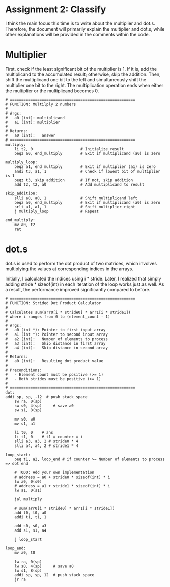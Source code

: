 # Assignment 2: Classify
I think the main focus this time is to write about the multiplier and dot.s.  
Therefore, the document will primarily explain the multiplier and dot.s,
while other explanations will be provided in the comments within the code.

# Multiplier
First, check if the least significant bit of the multiplier is 1. If it is, add the multiplicand to the accumulated result; otherwise, skip the addition. Then, shift the multiplicand one bit to the left and simultaneously shift the multiplier one bit to the right. The multiplication operation ends when either the multiplier or the multiplicand becomes 0.    

```riscv=
# =======================================================
# FUNCTION: Multilply 2 numbers
#
# Args:
#   a0 (int): multiplicand
#   a1 (int): multiplier
#
# Returns:
#   a0 (int):   answer
# =======================================================
multiply:
    li t2, 0                     # Initialize result
    beqz a0, end_multiply        # Exit if multiplicand (a0) is zero

multiply_loop:
    beqz a1, end_multiply        # Exit if multiplier (a1) is zero
    andi t3, a1, 1               # Check if lowest bit of multiplier is 1
    beqz t3, skip_addition       # If not, skip addition
    add t2, t2, a0               # Add multiplicand to result

skip_addition:
    slli a0, a0, 1               # Shift multiplicand left
    beqz a0, end_multiply        # Exit if multiplicand (a0) is zero
    srli a1, a1, 1               # Shift multiplier right
    j multiply_loop              # Repeat

end_multiply:
    mv a0, t2
    ret
```

# dot.s

dot.s is used to perform the dot product of two matrices, which involves multiplying the values at corresponding indices in the arrays.

Initially, I calculated the indices using i * stride. Later, I realized that simply adding stride * sizeof(int) in each iteration of the loop works just as well. As a result, the performance improved significantly compared to before.
```riscv=
# =======================================================
# FUNCTION: Strided Dot Product Calculator
#
# Calculates sum(arr0[i * stride0] * arr1[i * stride1])
# where i ranges from 0 to (element_count - 1)
#
# Args:
#   a0 (int *): Pointer to first input array
#   a1 (int *): Pointer to second input array
#   a2 (int):   Number of elements to process
#   a3 (int):   Skip distance in first array
#   a4 (int):   Skip distance in second array
#
# Returns:
#   a0 (int):   Resulting dot product value
#
# Preconditions:
#   - Element count must be positive (>= 1)
#   - Both strides must be positive (>= 1)
#
# =======================================================
dot:
addi sp, sp, -12  # push stack space
    sw ra, 0(sp)
    sw s0, 4(sp)     # save a0
    sw s1, 8(sp)

    mv s0, a0
    mv s1, a1

    li t0, 0    # ans
    li t1, 0    # t1 = counter = i 
    slli a3, a3, 2 # stride0 * 4
    slli a4, a4, 2 # stride1 * 4

loop_start:
    beq t1, a2, loop_end # if counter >= Number of elements to process => dot end
    
    # TODO: Add your own implementation
    # address = a0 + stride0 * sizeof(int) * i
    lw a0, 0(s0)
    # address = a1 + stride1 * sizeof(int) * i
    lw a1, 0(s1)

    jal multiply

    # sum(arr0[i * stride0] * arr1[i * stride1])
    add t0, t0, a0
    addi t1, t1, 1

    add s0, s0, a3
    add s1, s1, a4

    j loop_start
    
loop_end:
    mv a0, t0

    lw ra, 0(sp)
    lw s0, 4(sp)     # save a0
    lw s1, 8(sp)
    addi sp, sp, 12  # push stack space
    jr ra
```
